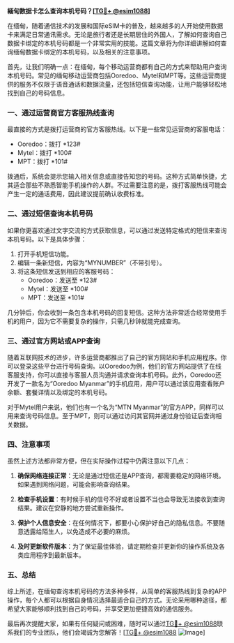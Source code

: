 **緬甸数据卡怎么查询本机号码？[[TG💪+ @esim1088](https://t.me/s/esim1088)]**

在缅甸，随着通信技术的发展和国际eSIM卡的普及，越来越多的人开始使用数据卡来满足日常通讯需求。无论是旅行者还是长期居住的外国人，了解如何查询自己数据卡绑定的本机号码都是一个非常实用的技能。这篇文章将为你详细讲解如何查询缅甸数据卡绑定的本机号码，以及相关的注意事项。

首先，让我们明确一点：在缅甸，每个移动运营商都有自己的方式来帮助用户查询本机号码。常见的缅甸移动运营商包括Ooredoo、Mytel和MPT等。这些运营商提供的服务不仅限于语音通话和数据流量，还包括短信查询功能，让用户能够轻松地找到自己的号码信息。

### **一、通过运营商官方客服热线查询**

最直接的方式是拨打运营商的官方客服热线。以下是一些常见运营商的客服电话：

- Ooredoo：拨打 *123#
- Mytel：拨打 *100#
- MPT：拨打 *101#

拨通后，系统会提示您输入相关信息或直接告知您的号码。这种方式简单快捷，尤其适合那些不熟悉智能手机操作的人群。不过需要注意的是，拨打客服热线可能会产生一定的通话费用，因此建议提前确认收费标准。

### **二、通过短信查询本机号码**

如果你更喜欢通过文字交流的方式获取信息，可以通过发送特定格式的短信来查询本机号码。以下是具体步骤：

1. 打开手机短信功能。
2. 编辑一条新短信，内容为“MYNUMBER”（不带引号）。
3. 将这条短信发送到相应的客服号码：
   - Ooredoo：发送至 *123#
   - Mytel：发送至 *100#
   - MPT：发送至 *101#

几分钟后，你会收到一条包含本机号码的回复短信。这种方法非常适合经常使用手机的用户，因为它不需要复杂的操作，只需几秒钟就能完成查询。

### **三、通过官方网站或APP查询**

随着互联网技术的进步，许多运营商都推出了自己的官方网站和手机应用程序。你可以登录这些平台进行号码查询。以Ooredoo为例，他们的官方网站提供了在线客服支持，你可以直接与客服人员沟通并请求查询本机号码。此外，Ooredoo还开发了一款名为“Ooredoo Myanmar”的手机应用，用户可以通过该应用查看账户余额、套餐详情以及绑定的本机号码。

对于Mytel用户来说，他们也有一个名为“MTN Myanmar”的官方APP，同样可以用来查询号码信息。至于MPT，则可以通过访问其官网并通过身份验证后查询相关数据。

### **四、注意事项**

虽然上述方法都非常方便，但在实际操作过程中仍需注意以下几点：

1. **确保网络连接正常**：无论是通过短信还是APP查询，都需要稳定的网络环境。如果遇到网络问题，可能会影响查询结果。
   
2. **检查手机设置**：有时候手机的信号不好或者设置不当也会导致无法接收到查询结果。建议在安静的地方尝试重新操作。

3. **保护个人信息安全**：在任何情况下，都要小心保护好自己的隐私信息。不要随意透露给陌生人，以免造成不必要的麻烦。

4. **及时更新软件版本**：为了保证最佳体验，请定期检查并更新你的操作系统及各类应用程序到最新版本。

### **五、总结**

综上所述，在缅甸查询本机号码的方法多种多样，从简单的客服热线到复杂的APP操作，每个人都可以根据自身情况选择最适合自己的方式。无论采用哪种途径，都希望大家能够顺利找到自己的号码，并享受更加便捷高效的通信服务。

最后再次提醒大家，如果有任何疑问或困难，随时可以通过[TG💪+ @esim1088](https://t.me/s/esim1088)联系我们的专业团队，他们会竭诚为您解答！[[TG💪+ @esim1088](https://t.me/s/esim1088) ![Image](https://i.postimg.cc/4NQfJmqS/Snipaste-2025-05-13-00-14-12.png)]